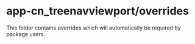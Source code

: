 # app-cn_treenavviewport/overrides

This folder contains overrides which will automatically be required by package users.
